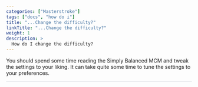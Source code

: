 ```yaml
---
categories: ["Masterstroke"]
tags: ["docs", "how do i"] 
title: "...Change the difficulty?"
linkTitle: "...Change the difficulty?"
weight: 1
description: >
  How do I change the difficulty?
---
```


You should spend some time reading the Simply Balanced MCM and tweak the settings to your liking. It can take quite some time to tune the settings to your preferences.

<hr style="background-color: #dee2e6;"></hr>